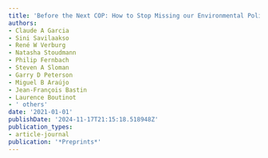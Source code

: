 ```yaml
---
title: 'Before the Next COP: How to Stop Missing our Environmental Policy Targets'
authors:
- Claude A Garcia
- Sini Savilaakso
- René W Verburg
- Natasha Stoudmann
- Philip Fernbach
- Steven A Sloman
- Garry D Peterson
- Miguel B Araújo
- Jean-François Bastin
- Laurence Boutinot
- ' others'
date: '2021-01-01'
publishDate: '2024-11-17T21:15:18.518948Z'
publication_types:
- article-journal
publication: '*Preprints*'
---
```

